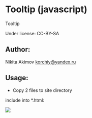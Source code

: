 # Tooltip (javascript)

Tooltip

Under license: CC-BY-SA

Author:
---
Nikita Akimov
korchiy@yandex.ru

Usage:
---
- Copy 2 files to site directory

include into *.html:
  <link href="tooltip.css" type=text/css rel=stylesheet>
  <script type="text/javascript" src="tooltip.js"></script>
  
  <img onmouseover="ShowToolTip(this, event, 'ToolTipText');" onmouseout="HideToolTip(this);" src='XXX.jpg'>
